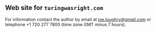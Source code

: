Web site for `turingwasright.com`
---------------------------------

For information contact the author by email at joe.loughry@gmail.com or
telephone +1 720 277 7800 (time zone GMT minus 7 hours).

